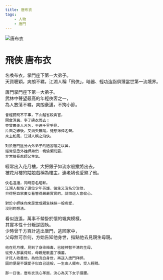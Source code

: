```yaml
---
title: 唐布衣
tags:
    - 人物
    - 唐門
---
```


![唐布衣](/images/characters/faction/icon_brother1.png)

# 飛俠 唐布衣

名喚布衣，掌門座下第一大弟子。  
天資聰穎，爽朗不羈，江湖人稱「飛俠」，暗器、輕功造詣俱臻當世第一流境界。

<Tabs>
  <Tab title="列傳一">
	唐門掌門座下第一大弟子。<br>
	武林中聲望最高的年輕俠客之一，<br>
	為人放蕩不羈，爽朗豪邁，不拘小節。
	
	曾經聽聞不平事，下山越省殺貪官，
	開倉濟民，事了拂衣而去；
	亦曾慕美人芳名，不遠千里爭見，
	片面之緣後，又消失無蹤，徒惹薄倖名聲。
	來去如風，江湖人稱之飛俠。
	
	對於唐門區分內外弟子的陋習嗤之以鼻，
	經常慫恿外姓師弟們一塊偷懶玩耍，
	非常擅長惹師父生氣。
  </Tab>
  <Tab title="列傳二">
	經常出入花月樓，大把銀子如流水般撒將出去，<br>
	被花月樓的姑娘戲稱為樓主，連老鴇也愛煞了他。
	
	俠名遠播，同時惡名昭彰。
	江湖人都怕了這位少年英雄，偏生又沒名分治他，
	只得把自家妻女看管得嚴嚴實實的，就怕這人會偷心。
	
	對於小師妹向來是當成親生妹妹一般疼愛，
	沒別的想法。
  </Tab>
  <Tab title="列傳三">
	看似逍遙，萬事不縈掛於懷的颯爽模樣，<br>
	其實本性十分叛逆固執。<br>
	少時曾千方百計逃出唐門，逃回家中，<br>
	父母無可奈何，方始告知他身世，指點他去見親生母親。
	
	他在花月樓，見到了身染梅毒，已經神智不清的生母，
	從旁人那裏得知，母親是散盡了積蓄，
	才託人收養他，為他洗白身世，再送入唐門拜師。
	圖的便是不讓愛子似自己這般，一生由人擺布，受人輕賤。
	
	那一日後，唐布衣洗心革面，決心為天下女子撐腰。
  </Tab>
</Tabs>
